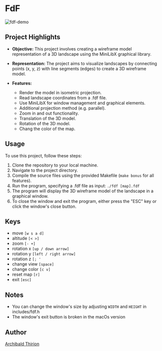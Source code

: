 # FdF 

![fdf-demo](https://github.com/Archips/FdF/blob/main/fdf_demo_hd.gif)

## Project Highlights

- **Objective:** This project involves creating a wireframe model representation of a 3D landscape using the MiniLibX graphical library.

- **Representation:** The project aims to visualize landscapes by connecting points (x, y, z) with line segments (edges) to create a 3D wireframe model.

- **Features:**
  - Render the model in isometric projection.
  - Read landscape coordinates from a .fdf file.
  - Use MiniLibX for window management and graphical elements.
  - Additional projection method (e.g. parallel).
  - Zoom in and out functionality.
  - Translation of the 3D model.
  - Rotation of the 3D model.
  - Chang the color of the map.

## Usage

To use this project, follow these steps:

1. Clone the repository to your local machine.  
2. Navigate to the project directory.
4. Compile the source files using the provided Makefile (`make bonus` for all features).
5. Run the program, specifying a .fdf file as input:
   `./fdf [map].fdf`
6. The program will display the 3D wireframe model of the landscape in a graphical window.
7. To close the window and exit the program, either press the "ESC" key or click the window's close button.

## Keys  

  - move         `[w s a d]`
  - altitude     `[< >]`
  - zoom         `[- +]`
  - rotation x   `[up / down arrow]`
  - rotation y   `[left / right arrow]`
  - rotation z   `[; '`
  - change view  `[space]`
  - change color `[c v]`
  - reset map    `[r]`
  - exit         `[esc]`

## Notes

  - You can change the window's size by adjusting `WIDTH` and `HEIGHT` in includes/fdf.h
  - The window's exit button is broken in the macOs version 

## Author

[Archibald Thirion](https://github.com/Archips)




